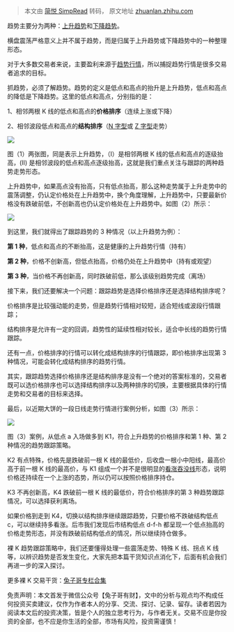 > 本文由 [简悦 SimpRead](http://ksria.com/simpread/) 转码， 原文地址 [zhuanlan.zhihu.com](https://zhuanlan.zhihu.com/p/11240652924)

趋势主要分为两种：[上升趋势](https://zhida.zhihu.com/search?content_id=251271057&content_type=Article&match_order=1&q=%E4%B8%8A%E5%8D%87%E8%B6%8B%E5%8A%BF&zhida_source=entity)和[下降趋势](https://zhida.zhihu.com/search?content_id=251271057&content_type=Article&match_order=1&q=%E4%B8%8B%E9%99%8D%E8%B6%8B%E5%8A%BF&zhida_source=entity)。

横盘震荡严格意义上并不属于趋势，而是归属于上升趋势或下降趋势中的一种整理形态。

对于大多数交易者来说，主要盈利来源于[趋势行情](https://zhida.zhihu.com/search?content_id=251271057&content_type=Article&match_order=1&q=%E8%B6%8B%E5%8A%BF%E8%A1%8C%E6%83%85&zhida_source=entity)，所以捕捉趋势行情是很多交易者追求的目标。

抓趋势，必须了解趋势。趋势的定义是低点和高点的抬升是上升趋势，低点和高点的降低是下降趋势。这里的低点和高点，分别指的是：

1、相邻两根 K 线的低点和高点的**价格排序**（连续上涨或下降）

2、相邻波段低点和高点的**结构排序**（[N 字型](https://zhida.zhihu.com/search?content_id=251271057&content_type=Article&match_order=1&q=N%E5%AD%97%E5%9E%8B&zhida_source=entity)或 [Z 字型](https://zhida.zhihu.com/search?content_id=251271057&content_type=Article&match_order=1&q=Z%E5%AD%97%E5%9E%8B&zhida_source=entity)走势）

![](https://pic3.zhimg.com/v2-103a3ab8294bb9719a23b7802880535a_r.jpg)

图（1）两张图，同是表示上升趋势，（I）是相邻两根 K 线的低点和高点的逐级抬高，(II) 是相邻波段的低点和高点逐级抬高，这就是我们重点关注与跟踪的两种趋势走势形态。

上升趋势中，如果高点没有抬高，只有低点抬高，那么这种走势属于上升走势中的震荡调整，仍认定价格处在上升趋势中，换个角度理解，上升趋势中，只要最新价格没有跌破前低，不创新高也仍认定价格处在上升趋势中。如图（2）所示：

![](https://pic3.zhimg.com/v2-b3aeb52ebfd0314f5ef72e5a5196b1d4_r.jpg)

到这里，我们就得出了跟踪趋势的 3 种情况（以上升趋势为例）：

**第 1 种**，低点和高点的不断抬高，这是健康的上升趋势行情（持有）

**第 2 种**，价格不创新高，但低点抬高，价格仍处在上升趋势中（持有或观望）

**第 3 种**，当价格不再创新高，同时跌破前低，那么该级别趋势完成（离场）

接下来，我们还要解决一个问题：跟踪趋势是选择价格排序还是选择结构排序呢？

价格排序是比较强动能的走势，但是趋势行情相对较短，适合短线或波段行情跟踪；

结构排序是允许有一定的回调，趋势性的延续性相对较长，适合中长线的趋势行情跟踪。

还有一点，价格排序的行情可以转化成结构排序的行情跟踪，即价格排序出现第 3 种情况，可能会转化成结构排序的趋势行情。

其实，跟踪趋势选择价格排序还是结构排序是没有一个绝对的答案标准的，交易者既可以选价格排序也可以选择结构排序以及两种排序的切换，主要根据具体的行情走势和交易者的目标来选择。

最后，以近期大饼的一段日线走势行情进行案例分析，如图（3）所示：

![](https://pic3.zhimg.com/v2-9a226dfe28b8e9f4bfad0f5d639ad95a_r.jpg)

图（3）案例，从低点 a 入场做多到 K1，符合上升趋势的价格排序和第 1 种、第 2 种情况的趋势跟踪策略。

K2 有点特殊，价格先是跌破前一根 K 线的最低价，后收盘一根小中阳线，最高价高于前一根 K 线的最高价，与 K1 组成一个并不是很明显的[看涨吞没线](https://zhida.zhihu.com/search?content_id=251271057&content_type=Article&match_order=1&q=%E7%9C%8B%E6%B6%A8%E5%90%9E%E6%B2%A1%E7%BA%BF&zhida_source=entity)形态，说明价格还持续在一个上涨的态势，所以仍可以按照价格排序持仓。

K3 不再创新高，K4 跌破前一根 K 线的最低价，符合价格排序的第 3 种趋势跟踪情况，可以选择获利离场。

如果价格到走到 K4，切换以结构排序继续跟踪趋势，只要价格不跌破结构低点 c，可以继续持多看涨。后市我们发现后市结构低点 d-f-h 都呈现一个低点抬高的价格走势形态，并没有跌破前结构低点的情况，所以继续持仓做多。

裸 K 趋势跟踪策略中，我们还要懂得处理一些震荡走势、特殊 K 线、拐点 K 线等，以辨识趋势是否发生变化，大家先把本篇干货知识点消化下，后面有机会我们再进一步的深入探讨。

更多裸 K 交易干货：[兔子哥专栏合集](https://link.zhihu.com/?target=https%3A//mp.weixin.qq.com/mp/appmsgalbum%3F__biz%3DMzIwODE5NDQ5Nw%3D%3D%26action%3Dgetalbum%26album_id%3D2753150497171324929%23wechat_redirect)

免责声明：本文首发于微信公众号【兔子哥有财】，文中的分析与观点均不构成任何投资买卖建议，仅作为作者本人的分享、交流、探讨、记录、留存。读者若因为阅读本文后的投资决策，皆是个人的独立思考行为，与作者无关。交易不应是你投资的全部，也不应是你生活的全部，市场有风险，投资需谨慎！